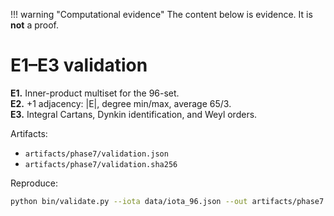 !!! warning "Computational evidence"
    The content below is evidence. It is **not** a proof.

# E1–E3 validation

**E1.** Inner-product multiset for the 96-set.  
**E2.** +1 adjacency: |E|, degree min/max, average 65/3.  
**E3.** Integral Cartans, Dynkin identification, and Weyl orders.

Artifacts:
- `artifacts/phase7/validation.json`
- `artifacts/phase7/validation.sha256`

Reproduce:
```bash
python bin/validate.py --iota data/iota_96.json --out artifacts/phase7
```
